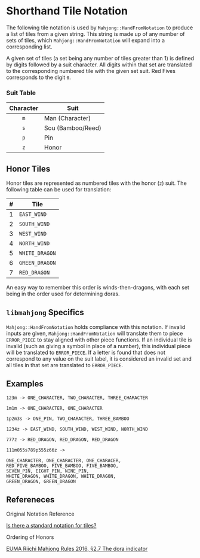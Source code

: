 # Shorthand Tile Notation

The following tile notation is used by `Mahjong::HandFromNotation` to produce a list of tiles from a given string. This string is made up of any number of sets of tiles, which `Mahjong::HandFromNotation` will expand into a corresponding list.


A given set of tiles (a set being any number of tiles greater than 1) is defined by digits followed by a suit character. All digits within that set are translated to the corresponding numbered tile with the given set suit. Red Fives corresponds to the digit `0`.

### Suit Table

| Character   | Suit |
| :---------: | ---  |
| `m`         | Man (Character)  |
| `s`         | Sou (Bamboo/Reed) |
| `p`         | Pin |
| `z`         | Honor |

## Honor Tiles

Honor tiles are represented as numbered tiles with the honor (`z`) suit. The following table can be used for translation:

| #   | Tile |
| :------: | ---- |
| 1 | `EAST_WIND` |
| 2 | `SOUTH_WIND` |
| 3 | `WEST_WIND` |
| 4 | `NORTH_WIND` |
| 5 | `WHITE_DRAGON` |
| 6 | `GREEN_DRAGON` |
| 7 | `RED_DRAGON` |

An easy way to remember this order is winds-then-dragons, with each set being in the order used for determining doras.

## `libmahjong` Specifics

`Mahjong::HandFromNotation` holds compliance with this notation. If invalid inputs are given, `Mahjong::HandFromNotation` will translate them to piece `ERROR_PIECE` to stay aligned with other piece functions. If an individual tile is invalid (such as giving a symbol in place of a number), this individual piece will be translated to `ERROR_PIECE`. If a letter is found that does not correspond to any value on the suit label, it is considered an invalid set and all tiles in that set are translated to `ERROR_PIECE`.

## Examples

```
123m -> ONE_CHARACTER, TWO_CHARACTER, THREE_CHARACTER

1m1m -> ONE_CHARACTER, ONE_CHARACTER

1p2m3s -> ONE_PIN, TWO_CHARACTER, THREE_BAMBOO

1234z -> EAST_WIND, SOUTH_WIND, WEST_WIND, NORTH_WIND

777z -> RED_DRAGON, RED_DRAGON, RED_DRAGON

111m055s789p555z66z ->

ONE_CHARACTER, ONE_CHARACTER, ONE_CHARACER,
RED_FIVE_BAMBOO, FIVE_BAMBOO, FIVE_BAMBOO,
SEVEN_PIN, EIGHT_PIN, NINE_PIN,
WHITE_DRAGON, WHITE_DRAGON, WHITE_DRAGON,
GREEN_DRAGON, GREEN_DRAGON
```

## Refereneces

Original Notation Reference

[Is there a standard notation for tiles?](https://www.reddit.com/r/Mahjong/comments/dgth5z/is_there_a_standard_notation_for_tiles/)

Ordering of Honors

[EUMA Riichi Mahjong Rules 2016, §2.7 The dora indicator](http://mahjong-europe.org/portal/images/docs/Riichi-rules-2016-EN.pdf)